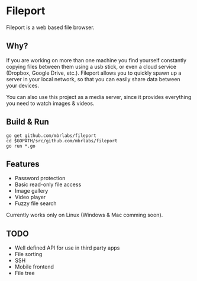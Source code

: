 # Fileport

Fileport is a web based file browser.   

## Why?
If you are working on more than one machine you find yourself constantly copying files between them
using a usb stick, or even a cloud service (Dropbox, Google Drive, etc.). Fileport allows you to quickly
spawn up a server in your local network, so that you can easily share data between your devices.

You can also use this project as a media server, since it provides everything you need to watch images & videos.

## Build & Run
```
go get github.com/mbrlabs/fileport
cd $GOPATH/src/github.com/mbrlabs/fileport
go run *.go
```

## Features
- Password protection
- Basic read-only file access
- Image gallery
- Video player
- Fuzzy file search

Currently works only on Linux (Windows & Mac comming soon).

## TODO
- Well defined API for use in third party apps
- File sorting
- SSH
- Mobile frontend
- File tree